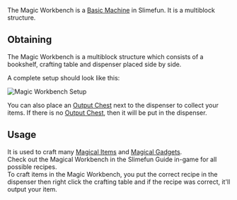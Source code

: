 The Magic Workbench is a [Basic Machine](https://github.com/TheBusyBiscuit/Slimefun4/wiki/Basic-Machine) in Slimefun. It is a multiblock structure.<br>

## Obtaining
The Magic Workbench is a multiblock structure which consists of a bookshelf, crafting table and dispenser placed side by side.<br>

A complete setup should look like this:

![Magic Workbench Setup](https://raw.githubusercontent.com/TheBusyBiscuit/Slimefun4-Wiki/images/multiblock-magic-workbench.png)

You can also place an [Output Chest](https://github.com/TheBusyBiscuit/Slimefun4/wiki/Output-Chest) next to the dispenser to collect your items. If there is no [Output Chest](https://github.com/TheBusyBiscuit/Slimefun4/wiki/Output-Chest), then it will be put in the dispenser.

## Usage
It is used to craft many [Magical Items](https://github.com/TheBusyBiscuit/Slimefun4/wiki/Magical-Items) and [Magical Gadgets](https://github.com/TheBusyBiscuit/Slimefun4/wiki/Magical-Gadgets).<br>
Check out the Magical Workbench in the Slimefun Guide in-game for all possible recipes.<br>
To craft items in the Magic Workbench, you put the correct recipe in the dispenser then right click the crafting table and if the recipe was correct, it'll output your item.